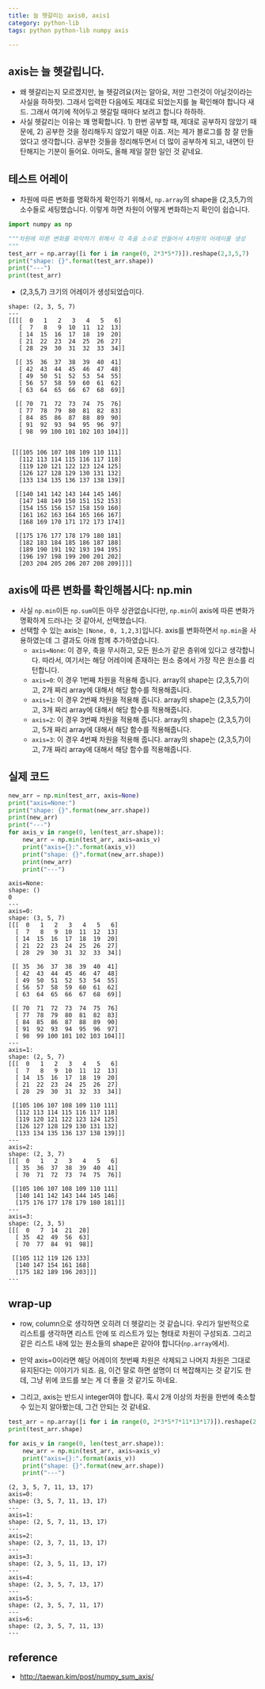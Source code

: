 ```yaml
---
title: 늘 헷갈리는 axis0, axis1
category: python-lib
tags: python python-lib numpy axis

---
```


## axis는 늘 헷갈립니다. 

- 왜 헷갈리는지 모르겠지만, 늘 헷갈려요(저는 알아요, 저만 그런것이 아닐것이라는 사실을 하하핫). 그래서 입력한 다음에도 제대로 되었는지를 늘 확인해야 합니다 새드. 그래서 여기에 적어두고 헷갈릴 때마다 보려고 합니다 하하하. 
- 사실 헷갈리는 이유는 꽤 명확합니다. 1) 한번 공부할 때, 제대로 공부하지 않았기 때문에, 2) 공부한 것을 정리해두지 않았기 때문 이죠. 저는 제가 블로그를 참 잘 만들었다고 생각합니다. 공부한 것들을 정리해두면서 더 많이 공부하게 되고, 내면이 탄탄해지는 기분이 들어요. 아마도, 올해 제일 잘한 일인 것 같네요. 

## 테스트 어레이

- 차원에 따른 변화를 명확하게 확인하기 위해서, `np.array`의 shape을 (2,3,5,7)의 소수들로 세팅했습니다. 이렇게 하면 차원이 어떻게 변화하는지 확인이 쉽습니다. 

```python
import numpy as np

"""차원에 따른 변화를 파악하기 위해서 각 축을 소수로 만들어서 4차원의 어레이를 생성
"""
test_arr = np.array([i for i in range(0, 2*3*5*7)]).reshape(2,3,5,7)
print("shape: {}".format(test_arr.shape))
print("---")
print(test_arr)
```

- (2,3,5,7) 크기의 어레이가 생성되었습미다. 

```
shape: (2, 3, 5, 7)
---
[[[[  0   1   2   3   4   5   6]
   [  7   8   9  10  11  12  13]
   [ 14  15  16  17  18  19  20]
   [ 21  22  23  24  25  26  27]
   [ 28  29  30  31  32  33  34]]

  [[ 35  36  37  38  39  40  41]
   [ 42  43  44  45  46  47  48]
   [ 49  50  51  52  53  54  55]
   [ 56  57  58  59  60  61  62]
   [ 63  64  65  66  67  68  69]]

  [[ 70  71  72  73  74  75  76]
   [ 77  78  79  80  81  82  83]
   [ 84  85  86  87  88  89  90]
   [ 91  92  93  94  95  96  97]
   [ 98  99 100 101 102 103 104]]]


 [[[105 106 107 108 109 110 111]
   [112 113 114 115 116 117 118]
   [119 120 121 122 123 124 125]
   [126 127 128 129 130 131 132]
   [133 134 135 136 137 138 139]]

  [[140 141 142 143 144 145 146]
   [147 148 149 150 151 152 153]
   [154 155 156 157 158 159 160]
   [161 162 163 164 165 166 167]
   [168 169 170 171 172 173 174]]

  [[175 176 177 178 179 180 181]
   [182 183 184 185 186 187 188]
   [189 190 191 192 193 194 195]
   [196 197 198 199 200 201 202]
   [203 204 205 206 207 208 209]]]]
```

## axis에 따른 변화를 확인해봅시다: np.min

- 사실 `np.min`이든 `np.sum`이든 아무 상관없습니다만, `np.min`이 axis에 따른 변화가 명확하게 드러나는 것 같아서, 선택했습니다. 
- 선택할 수 있는 axis는 `[None, 0, 1,2,3]`입니다. axis를 변화하면서 `np.min`을 사용하였는데 그 결과도 아래 함께 추가하였습니다. 
    - `axis=None`: 이 경우, 축을 무시하고, 모든 원소가 같은 층위에 있다고 생각합니다. 따라서, 여기서는 해당 어레이에 존재하는 원소 중에서 가장 작은 원소를 리턴합니다. 
    - `axis=0`: 이 경우 1번째 차원을 적용해 줍니다. array의 shape는 (2,3,5,7)이고, 2개 짜리 array에 대해서 해당 함수를 적용해줍니다. 
    - `axis=1`: 이 경우 2번째 차원을 적용해 줍니다. array의 shape는 (2,3,5,7)이고, 3개 짜리 array에 대해서 해당 함수를 적용해줍니다.
    - `axis=2`: 이 경우 3번째 차원을 적용해 줍니다. array의 shape는 (2,3,5,7)이고, 5개 짜리 array에 대해서 해당 함수를 적용해줍니다.
    - `axis=3`: 이 경우 4번째 차원을 적용해 줍니다. array의 shape는 (2,3,5,7)이고, 7개 짜리 array에 대해서 해당 함수를 적용해줍니다.


## 실제 코드 

```python
new_arr = np.min(test_arr, axis=None)
print("axis=None:")
print("shape: {}".format(new_arr.shape))
print(new_arr)
print("---")
for axis_v in range(0, len(test_arr.shape)):
    new_arr = np.min(test_arr, axis=axis_v)
    print("axis={}:".format(axis_v))
    print("shape: {}".format(new_arr.shape))
    print(new_arr)
    print("---")
```

```
axis=None:
shape: ()
0
---
axis=0:
shape: (3, 5, 7)
[[[  0   1   2   3   4   5   6]
  [  7   8   9  10  11  12  13]
  [ 14  15  16  17  18  19  20]
  [ 21  22  23  24  25  26  27]
  [ 28  29  30  31  32  33  34]]

 [[ 35  36  37  38  39  40  41]
  [ 42  43  44  45  46  47  48]
  [ 49  50  51  52  53  54  55]
  [ 56  57  58  59  60  61  62]
  [ 63  64  65  66  67  68  69]]

 [[ 70  71  72  73  74  75  76]
  [ 77  78  79  80  81  82  83]
  [ 84  85  86  87  88  89  90]
  [ 91  92  93  94  95  96  97]
  [ 98  99 100 101 102 103 104]]]
---
axis=1:
shape: (2, 5, 7)
[[[  0   1   2   3   4   5   6]
  [  7   8   9  10  11  12  13]
  [ 14  15  16  17  18  19  20]
  [ 21  22  23  24  25  26  27]
  [ 28  29  30  31  32  33  34]]

 [[105 106 107 108 109 110 111]
  [112 113 114 115 116 117 118]
  [119 120 121 122 123 124 125]
  [126 127 128 129 130 131 132]
  [133 134 135 136 137 138 139]]]
---
axis=2:
shape: (2, 3, 7)
[[[  0   1   2   3   4   5   6]
  [ 35  36  37  38  39  40  41]
  [ 70  71  72  73  74  75  76]]

 [[105 106 107 108 109 110 111]
  [140 141 142 143 144 145 146]
  [175 176 177 178 179 180 181]]]
---
axis=3:
shape: (2, 3, 5)
[[[  0   7  14  21  28]
  [ 35  42  49  56  63]
  [ 70  77  84  91  98]]

 [[105 112 119 126 133]
  [140 147 154 161 168]
  [175 182 189 196 203]]]
---
```


## wrap-up

- row, column으로 생각하면 오히려 더 헷갈리는 것 같습니다. 우리가 일반적으로 리스트를 생각하면 리스트 안에 또 리스트가 있는 형태로 차원이 구성되죠. 그리고 같은 리스트 내에 있는 원소들의 shape은 같아야 합니다(`np.array`에서). 
- 만약 axis=0이라면 해당 어레이의 첫번째 차원은 삭제되고 나머지 차원은 그대로 유지된다는 이야기가 되죠. 음, 이건 말로 하면 설명이 더 복잡해지는 것 같기도 한데, 그냥 위에 코드를 보는 게 더 좋을 것 같기도 하네요. 

- 그리고, axis는 반드시 integer여야 합니다. 혹시 2개 이상의 차원을 한번에 축소할 수 있는지 알아봤는데, 그건 안되는 것 같네요. 

```python
test_arr = np.array([i for i in range(0, 2*3*5*7*11*13*17)]).reshape(2,3,5,7,11,13,17)
print(test_arr.shape)

for axis_v in range(0, len(test_arr.shape)):
    new_arr = np.min(test_arr, axis=axis_v)
    print("axis={}:".format(axis_v))
    print("shape: {}".format(new_arr.shape))
    print("---")
```

```
(2, 3, 5, 7, 11, 13, 17)
axis=0:
shape: (3, 5, 7, 11, 13, 17)
---
axis=1:
shape: (2, 5, 7, 11, 13, 17)
---
axis=2:
shape: (2, 3, 7, 11, 13, 17)
---
axis=3:
shape: (2, 3, 5, 11, 13, 17)
---
axis=4:
shape: (2, 3, 5, 7, 13, 17)
---
axis=5:
shape: (2, 3, 5, 7, 11, 17)
---
axis=6:
shape: (2, 3, 5, 7, 11, 13)
---
```


## reference

- <http://taewan.kim/post/numpy_sum_axis/>